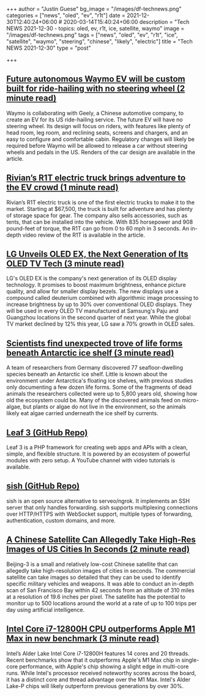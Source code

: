 +++
author = "Justin Guese"
bg_image = "/images/df-technews.png"
categories = ["news", "oled", "ev", "r1t"]
date = 2021-12-30T12:40:24+06:00 # 2020-03-14T15:40:24+06:00
description = "Tech NEWS 2021-12-30 - topics: oled, ev, r1t, ice, satellite, waymo"
image = "/images/df-technews.png"
tags = ["news", "oled", "ev", "r1t", "ice", "satellite", "waymo", "steering", "chinese", "likely", "electric"]
title = "Tech NEWS 2021-12-30"
type = "post"

+++

## [Future autonomous Waymo EV will be custom built for ride-hailing with no steering wheel (2 minute read)](https://9to5google.com/2021/12/28/future-waymo-ev/)

Waymo is collaborating with Geely, a Chinese automotive company, to create an EV for its US ride-hailing service. The future EV will have no steering wheel. Its design will focus on riders, with features like plenty of head room, leg room, and reclining seats, screens and chargers, and an easy to configure and comfortable cabin. Regulatory changes will likely be required before Waymo will be allowed to release a car without steering wheels and pedals in the US. Renders of the car design are available in the article.

## [Rivian’s R1T electric truck brings adventure to the EV crowd (1 minute read)](https://www.engadget.com/rivian-r1t-electric-truck-review-150019762.html)

Rivian’s R1T electric truck is one of the first electric trucks to make it to the market. Starting at $67,500, the truck is built for adventure and has plenty of storage space for gear. The company also sells accessories, such as tents, that can be installed into the vehicle. With 835 horsepower and 908 pound-feet of torque, the R1T can go from 0 to 60 mph in 3 seconds. An in-depth video review of the R1T is available in the article.

## [LG Unveils OLED EX, the Next Generation of Its OLED TV Tech (3 minute read)](https://gizmodo.com/lg-unveils-oled-ex-the-next-generation-of-its-oled-tv-1848281279)

LG's OLED EX is the company's next generation of its OLED display technology. It promises to boost maximum brightness, enhance picture quality, and allow for smaller display bezels. The new displays use a compound called deuterium combined with algorithmic image processing to increase brightness by up to 30% over conventional OLED displays. They will be used in every OLED TV manufactured at Samsung's Paju and Guangzhou locations in the second quarter of next year. While the global TV market declined by 12% this year, LG saw a 70% growth in OLED sales.

## [Scientists find unexpected trove of life forms beneath Antarctic ice shelf (3 minute read)](https://www.theverge.com/2021/12/29/22857125/discovery-antarctic-ice-biolife-ice-shelf)

A team of researchers from Germany discovered 77 seafloor-dwelling species beneath an Antarctic ice shelf. Little is known about the environment under Antarctica's floating ice shelves, with previous studies only documenting a few dozen life forms. Some of the fragments of dead animals the researchers collected were up to 5,800 years old, showing how old the ecosystem could be. Many of the discovered animals feed on micro-algae, but plants or algae do not live in the environment, so the animals likely eat algae carried underneath the ice shelf by currents.

## [Leaf 3 (GitHub Repo)](https://github.com/leafsphp/leaf/tree/v3.x)

Leaf 3 is a PHP framework for creating web apps and APIs with a clean, simple, and flexible structure. It is powered by an ecosystem of powerful modules with zero setup. A YouTube channel with video tutorials is available.

## [sish (GitHub Repo)](https://github.com/antoniomika/sish)

sish is an open source alternative to serveo/ngrok. It implements an SSH server that only handles forwarding. sish supports multiplexing connections over HTTP/HTTPS with WebSocket support, multiple types of forwarding, authentication, custom domains, and more.

## [A Chinese Satellite Can Allegedly Take High-Res Images of US Cities In Seconds (2 minute read)](https://interestingengineering.com/a-chinese-satellite-can-allegedly-take-high-res-images-of-us-cities-in-seconds)

Beijing-3 is a small and relatively low-cost Chinese satellite that can allegedly take high-resolution images of cities in seconds. The commercial satellite can take images so detailed that they can be used to identify specific military vehicles and weapons. It was able to conduct an in-depth scan of San Francisco Bay within 42 seconds from an altitude of 310 miles at a resolution of 19.6 inches per pixel. The satellite has the potential to monitor up to 500 locations around the world at a rate of up to 100 trips per day using artificial intelligence.

## [Intel Core i7-12800H CPU outperforms Apple M1 Max in new benchmark (3 minute read)](https://www.digitaltrends.com/computing/intel-core-i7-12800h-outperforms-apple-m1-max-in-benchmark/)

Intel’s Alder Lake Intel Core i7-12800H features 14 cores and 20 threads. Recent benchmarks show that it outperforms Apple's M1 Max chip in single-core performance, with Apple's chip showing a slight edge in multi-core runs. While Intel's processor received noteworthy scores across the board, it has a distinct core and thread advantage over the M1 Max. Intel's Alder Lake-P chips will likely outperform previous generations by over 30%.

